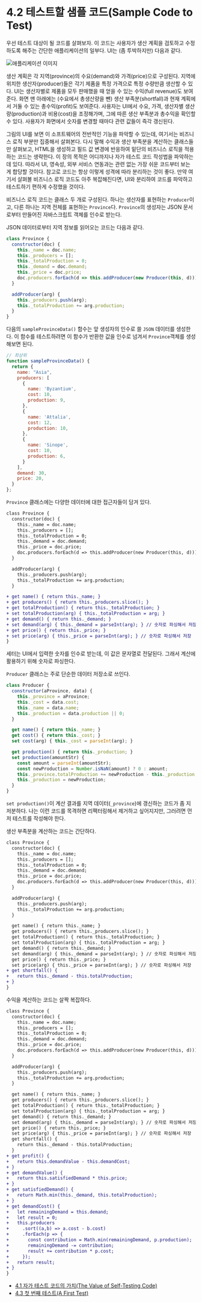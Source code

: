 # 4.2 테스트할 샘플 코드(Sample Code to Test)
우선 테스트 대상이 될 코드를 살펴보자. 이 코드는 사용자가 생산 계획을 검토하고 수정하도록 해주는 간단한 애플리케이션의 일부다. UI는 (좀 투박하지만) 다음과 같다.

![애플리케이션 이미지](4-2.png)

생산 계획은 각 지역(province)의 수요(demand)와 가격(price)으로 구성된다. 지역에 위치한 생산자(producer)들은 각기 제품을 특정 가격으로 특정 수량만큼 생산할 수 있다. UI는 생산자별로 제품을 모두 판매했을 때 얻을 수 있는 수익(full revenue)도 보여준다. 화면 맨 아래에는 (수요에서 총생산량을 뺀) 생산 부족분(shortfall)과 현재 계획에서 거둘 수 있는 총수익(profit)도 보여준다. 사용자는 UI에서 수요, 가격, 생산자별 생산량(production)과 비용(cost)을 조정해가며, 그에 따른 생산 부족분과 총수익을 확인할 수 있다. 사용자가 화면에서 숫자를 변경할 때마다 관련 값들이 즉각 갱신된다.

그림의 UI를 보면 이 소프트웨어의 전반적인 기능을 파악할 수 있는데, 여기서는 비즈니스 로직 부분만 집중해서 살펴본다. 다시 말해 수익과 생산 부족분을 계산하는 클래스들만 살펴보고, HTML을 생성하고 필드 값 변경에 반응하여 밑단의 비즈니스 로직을 적용하는 코드는 생략한다. 이 장의 목적은 어디까지나 자가 테스트 코드 작성법을 파악하는 데 있다. 따라서 UI, 영속성, 외부 서비스 연동과는 관련 없는 가장 쉬운 코드부터 보는 게 합당할 것이다. 참고로 코드는 항상 이렇게 성격에 따라 분리하는 것이 좋다. 만약 여기서 살펴볼 비즈니스 로직 코드도 아주 복잡해진다면, UI와 분리하여 코드를 파악하고 테스트하기 편하게 수정했을 것이다.

비즈니스 로직 코드는 클래스 두 개로 구성된다. 하나는 생산자를 표현하는 `Producer`이고, 다른 하나는 지역 전체를 표현하는 `Province`다. `Province`의 생성자는 JSON 문서로부터 만들어진 자바스크립트 객체를 인수로 받는다.

JSON 데이터로부터 지역 정보를 읽어오는 코드는 다음과 같다.

``` javascript
class Province {
  constructor(doc) {
    this._name = doc.name;
    this._producers = [];
    this._totalProduction = 0;
    this._demand = doc.demand;
    this._price = doc.price;
    doc.producers.forEach(d => this.addProducer(new Producer(this, d)));
  }

  addProducer(arg) {
    this._producers.push(arg);
    this._totalProduction += arg.production;
  }
}
```

다음의 `sampleProvinceData()` 함수는 앞 생성자의 인수로 쓸 `JSON` 데이터를 생성한다. 이 함수를 테스트하려면 이 함수가 반환한 값을 인수로 넘겨서 `Province`객체를 생성해보면 된다.

``` javascript
// 최상위
function sampleProvinceData() {
  return {
    name: "Asia", 
    producers: [
      {
        name: 'Byzantium',
        cost: 10,
        production: 9,
      },
      {
        name: 'Attalia',
        cost: 12,
        production: 10,
      },
      {
        name: 'Sinope',
        cost: 10,
        production: 6,
      }
    ],
    demand: 30,
    price: 20,
  }
};
```

`Province` 클래스에는 다양한 데이터에 대한 접근자들이 담겨 있다.
``` diff
class Province {
  constructor(doc) {
    this._name = doc.name;
    this._producers = [];
    this._totalProduction = 0;
    this._demand = doc.demand;
    this._price = doc.price;
    doc.producers.forEach(d => this.addProducer(new Producer(this, d)));
  }

  addProducer(arg) {
    this._producers.push(arg);
    this._totalProduction += arg.production;
  }

+ get name() { return this._name; }  
+ get producers() { return this._producers.slice(); }
+ get totalProduction() { return this._totalProduction; }
+ set totalProduction(arg) { this._totalProduction = arg; }
+ get demand() { return this._demand; }
+ set demand(arg) { this._demand = parseInt(arg); } // 숫자로 파싱해서 저장
+ get price() { return this._price; }
+ set price(arg) { this._price = parseInt(arg); } // 숫자로 파싱해서 저장
}
```

세터는 UI에서 입력한 숫자를 인수로 받는데, 이 값은 문자열로 전달된다. 그래서 계산에 활용하기 위해 숫자로 파싱한다.

`Producer` 클래스는 주로 단순한 데이터 저장소로 쓰인다.

```javascript
class Producer {
  constructor(aProvince, data) {
    this._province = aProvince;
    this._cost = data.cost;
    this._name = data.name;
    this._production = data.production || 0;
  }

  get name() { return this._name; }
  get cost() { return this._cost; }
  set cost(arg) { this._cost = parseInt(arg); }

  get production() { return this._production; }
  set production(amountStr) {
    const amount = parseInt(amountStr);
    const newProduction = Number.isNaN(amount) ? 0 : amount;
    this._province.totalProduction += newProduction - this._production;
    this._production = newProduction;
  }
}
```

`set production()`이 계산 결과를 지역 데이터(`_province`)에 갱신하는 코드가 좀 지저분하다. 나는 이런 코드를 목격하면 리팩터링해서 제거하고 싶어지지만, 그러려면 먼저 테스트를 작성해야 한다.

생산 부족분을 계산하는 코드는 간단하다.

``` diff
class Province {
  constructor(doc) {
    this._name = doc.name;
    this._producers = [];
    this._totalProduction = 0;
    this._demand = doc.demand;
    this._price = doc.price;
    doc.producers.forEach(d => this.addProducer(new Producer(this, d)));
  }

  addProducer(arg) {
    this._producers.push(arg);
    this._totalProduction += arg.production;
  }

  get name() { return this._name; }  
  get producers() { return this._producers.slice(); }
  get totalProduction() { return this._totalProduction; }
  set totalProduction(arg) { this._totalProduction = arg; }
  get demand() { return this._demand; }
  set demand(arg) { this._demand = parseInt(arg); } // 숫자로 파싱해서 저장
  get price() { return this._price; }
  set price(arg) { this._price = parseInt(arg); } // 숫자로 파싱해서 저장
+ get shortfall() {
+   return this._demand - this.totalProduction;
+ }  
}
```

수익을 계산하는 코드는 살짝 복잡하다.

``` diff
class Province {
  constructor(doc) {
    this._name = doc.name;
    this._producers = [];
    this._totalProduction = 0;
    this._demand = doc.demand;
    this._price = doc.price;
    doc.producers.forEach(d => this.addProducer(new Producer(this, d)));
  }

  addProducer(arg) {
    this._producers.push(arg);
    this._totalProduction += arg.production;
  }

  get name() { return this._name; }  
  get producers() { return this._producers.slice(); }
  get totalProduction() { return this._totalProduction; }
  set totalProduction(arg) { this._totalProduction = arg; }
  get demand() { return this._demand; }
  set demand(arg) { this._demand = parseInt(arg); } // 숫자로 파싱해서 저장
  get price() { return this._price; }
  set price(arg) { this._price = parseInt(arg); } // 숫자로 파싱해서 저장
  get shortfall() {
    return this._demand - this.totalProduction;
  }
+ get profit() {
+   return this.demandValue - this.demandCost;
+ }
+ get demandValue() {
+   return this.satisfiedDemand * this.price;
+ }
+ get satisfiedDemand() {
+   return Math.min(this._demand, this.totalProduction);
+ }
+ get demandCost() {
+   let remainingDemand = this.demand;
+   let result = 0;
+   this.producers
+     .sort((a,b) => a.cost - b.cost)
+     .forEach(p => {
+       const contribution = Math.min(remainingDemand, p.production);
+       remainingDemand -= contribution;
+       result += contribution * p.cost;
+     });
+   return result;
+ }
}
```

- [4.1 자가 테스트 코드의 가치(The Value of Self-Testing Code)](https://github.com/wonder13662/refactoring-v2/blob/writing/chapter04/4-1.md)
- [4.3 첫 번째 테스트(A First Test)](https://github.com/wonder13662/refactoring-v2/blob/writing/chapter04/4-3.md)